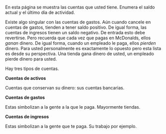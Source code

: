 En esta página se muestra las cuentas que usted tiene. Enumera el saldo actual y el último día de actividad.

Existe algo singular con las cuentas de gastos. Aún cuando cancele en cuentas de gastos, tienden a tener saldo positivo. De igual forma, las cuentas de ingresos tienen un saldo negativo. De entrada esto debe revertirse. Pero recuerda que cada vez que pagas en McDonalds, ellos *ganan* dinero. De igual forma, cuando un empleado le paga, ellos *pierden* dinero. Para usted personalmente es exactamente lo opuesto pero esta lista es desde su perspectiva. Una tienda gana dinero de usted, un empleado pierde dinero para usted.

Hay tres tipos de cuentas.

**Cuentas de activos**

Cuentas que conservan su dinero: sus cuentas bancarias.

**Cuentas de gastos**

Estas simbolizan a la gente a la que le paga. Mayormente tiendas.

**Cuentas de ingresos**

Estas simbolizan a la gente que te paga. Su trabajo por ejemplo.
